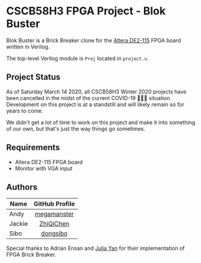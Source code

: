 # CSCB58H3 FPGA Project - Blok Buster

Blok Buster is a Brick Breaker clone for the [Altera DE2-115](https://www.intel.com/content/www/us/en/programmable/solutions/partners/partner-profile/terasic-inc-/board/altera-de2-115-development-and-education-board.html) FPGA board written in Verilog.

The top-level Verilog module is `Proj` located in `project.v`.

## Project Status

As of Saturday March 14 2020, all CSCB58H3 Winter 2020 projects have been cancelled in the midst of the current COVID-19 👑🍺🦠 situation.
Development on this project is at a standstill and will likely remain so for years to come.

We didn't get a lot of time to work on this project and make it into something of our own, but that's just the way things go sometimes.

## Requirements

* Altera DE2-115 FPGA board
* Monitor with VGA input

## Authors

| Name | GitHub Profile |
| --- | :---: |
| Andy | [megamanster](https://github.com/megamanster) |
| Jackie | [ZhiQiChen](https://github.com/ZhiQiChen) |
| Sibo | [dongsibo](https://github.com/dongsibo) |

Special thanks to Adrian Ensan and [Julia Yan](https://github.com/julesyan) for their implementation of FPGA Brick Breaker.
